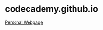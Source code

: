 # codecademy.github.io

<a href="https://ekk-00.github.io/codecademy.github.io/ProjectoOne/index.html">Personal Webpage</a>
